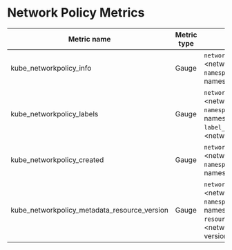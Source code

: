 # Network Policy Metrics

| Metric name| Metric type | Labels/tags | Status |
| ---------- | ----------- | ----------- | ----------- |
| kube_networkpolicy_info | Gauge | `networkpolicy`=&lt;networkpolicy-name&gt; <br> `namespace`=&lt;networkpolicy-namespace&gt; | STABLE |
| kube_networkpolicy_labels | Gauge | `networkpolicy`=&lt;networkpolicy-name&gt; <br> `namespace`=&lt;networkpolicy-namespace&gt; <br> `label_networkpolicy_LABEL`=&lt;networkpolicy_LABEL&gt; | STABLE |
| kube_networkpolicy_created  | Gauge | `networkpolicy`=&lt;networkpolicy-name&gt; <br> `namespace`=&lt;networkpolicy-namespace&gt; | STABLE |
| kube_networkpolicy_metadata_resource_version  | Gauge | `networkpolicy`=&lt;networkpolicy-name&gt; <br> `namespace`=&lt;networkpolicy-namespace&gt; <br> `resource_version`=&lt;networkpolicy-resource-version&gt; | STABLE |
